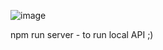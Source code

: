 ![image](https://github.com/user-attachments/assets/700707af-aa83-486c-a1d1-83295adaf8b5)

npm run server - to run local API ;)
